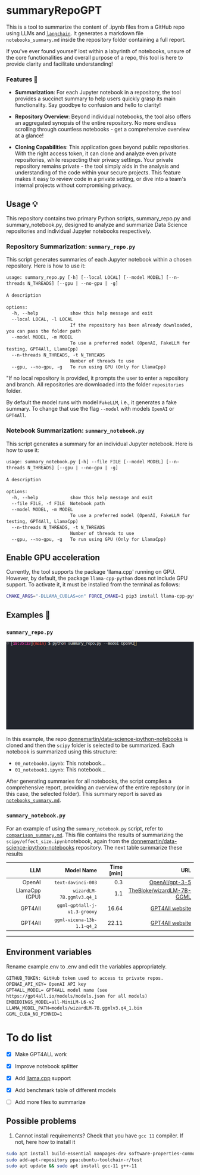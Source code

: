 # summaryRepoGPT
This is a tool to summarize the content of .ipynb files from a GitHub repo using LLMs and  [`langchain`](https://github.com/hwchase17/langchain). It generates a markdown file `notebooks_summary.md` inside the repository folder containing a full report.

If you've ever found yourself lost within a labyrinth of notebooks, unsure of the core functionalities and overall purpose of a repo, this tool is here to provide clarity and facilitate understanding!


### Features 🚀
- **Summarization**: For each Jupyter notebook in a repository, the tool provides a succinct summary to help users quickly grasp its main functionality. Say goodbye to confusion and hello to clarity!

- **Repository Overview**: Beyond individual notebooks, the tool also offers an aggregated synopsis of the entire repository. No more endless scrolling through countless notebooks - get a comprehensive overview at a glance!

- **Cloning Capabilities**: This application goes beyond public repositories. With the right access token, it can clone and analyze even private repositories, while respecting their privacy settings. Your private repository remains private - the tool simply aids in the analysis and understanding of the code within your secure projects. This feature makes it easy to review code in a private setting, or dive into a team's internal projects without compromising privacy.

## Usage 💡
This repository contains two primary Python scripts, summary_repo.py and summary_notebook.py, designed to analyze and summarize Data Science repositories and individual Jupyter notebooks respectively.

### Repository Summarization: `summary_repo.py`
This script generates summaries of each Jupyter notebook within a chosen repository. Here is how to use it:
```
usage: summary_repo.py [-h] [--local LOCAL] [--model MODEL] [--n-threads N_THREADS] [--gpu | --no-gpu | -g]

A description

options:
  -h, --help            show this help message and exit
  --local LOCAL, -l LOCAL
                        If the repository has been already downloaded, you can pass the folder path
  --model MODEL, -m MODEL
                        To use a preferred model (OpenAI, FakeLLM for testing, GPT4All, LlamaCpp)
  --n-threads N_THREADS, -t N_THREADS
                        Number of threads to use
  --gpu, --no-gpu, -g   To run using GPU (Only for LlamaCpp)
```

"If no local repository is provided, it prompts the user to enter a repository and branch. All repositories are downloaded into the folder `repositories` folder.

By default the model runs with model `FakeLLM`, i.e., it generates a fake summary. To change that use the flag `--model` with models `OpenAI` or `GPT4All`. 

### Notebook Summarization: `summary_notebook.py`

This script generates a summary for an individual Jupyter notebook. Here is how to use it:
```
usage: summary_notebook.py [-h] --file FILE [--model MODEL] [--n-threads N_THREADS] [--gpu | --no-gpu | -g]

A description

options:
  -h, --help            show this help message and exit
  --file FILE, -f FILE  Notebook path
  --model MODEL, -m MODEL
                        To use a preferred model (OpenAI, FakeLLM for testing, GPT4All, LlamaCpp)
  --n-threads N_THREADS, -t N_THREADS
                        Number of threads to use
  --gpu, --no-gpu, -g   To run using GPU (Only for LlamaCpp)
```

## Enable GPU acceleration
Currently, the tool supports the package 'llama.cpp' running on GPU. However, by default, the package `llama-cpp-python` does not include GPU support. To activate it, it must be installed from the terminal as follows:
```bash
CMAKE_ARGS="-DLLAMA_CUBLAS=on" FORCE_CMAKE=1 pip3 install llama-cpp-python --force-reinstall --upgrade --no-cache-dir
```
## Examples 🎯

### `summary_repo.py`
![Example](./example/example_usage.gif)

In this example, the repo [donnemartin/data-science-ipython-notebooks](https://github.com/donnemartin/data-science-ipython-notebooks) is cloned and then the `scipy` folder is selected to be summarized. Each notebook is summarized using this structure:
- `00_notebook0.ipynb`: This notebook...
- `01_notebook1.ipynb`: This notebook...

After generating summaries for all notebooks, the script compiles a comprehensive report, providing an overview of the entire repository (or in this case, the selected folder). This summary report is saved as [`notebooks_summary.md`](./example/notebooks_summary.md).

### `summary_notebook.py`

For an example of using the `summary_notebook.py` script, refer to [`comparison_summary.md`](./example/comparison_summary.md). This file contains the results of summarizing the `scipy/effect_size.ipynb`notebook, again from the [donnemartin/data-science-ipython-notebooks](https://github.com/donnemartin/data-science-ipython-notebooks) repository. The next table summarize these results

|LLM|Model Name|Time [min]|URL|
|-:|-:|-:|-:|
|OpenAI|`text-davinci-003`| 0.3 |  [OpenAI/gpt-3-5](https://platform.openai.com/docs/models/gpt-3-5) |
| LlamaCpp (GPU)| `wizardLM-7B.ggmlv3.q4_1`| 1.1 |[TheBloke/wizardLM-7B-GGML](https://huggingface.co/TheBloke/wizardLM-7B-GGML)
| GPT4All | `ggml-gpt4all-j-v1.3-groovy` | 16.64 | [GPT4All website](https://gpt4all.io/index.html) |
| GPT4All | `ggml-vicuna-13b-1.1-q4_2`   | 22.11 | [GPT4All website](https://gpt4all.io/index.html)|




-----
## Environment variables
Rename example.env to .env and edit the variables appropriately.

```
GITHUB_TOKEN: GitHub token used to access to private repos. 
OPENAI_API_KEY= OpenAI API key
GPT4ALL_MODEL= GPT4ALL model name (see https://gpt4all.io/models/models.json for all models)
EMBEDDINGS_MODEL=all-MiniLM-L6-v2
LLAMA_MODEL_PATH=models/wizardLM-7B.ggmlv3.q4_1.bin
GGML_CUDA_NO_PINNED=1
```

# To do list
- [x] Make GPT4ALL work
- [x] Improve notebook splitter
- [X] Add [llama.cpp](https://github.com/ggerganov/llama.cpp) support
- [x] Add benchmark table of different models
- [ ] Add more files to summarize


## Possible problems
1. Cannot install requirements? Check that you have  `gcc 11` compiler. If not, here how to install it
```bash
sudo apt install build-essential manpages-dev software-properties-common
sudo add-apt-repository ppa:ubuntu-toolchain-r/test
sudo apt update && sudo apt install gcc-11 g++-11
```
